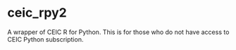 # ceic_rpy2
A wrapper of CEIC R for Python. This is for those who do not have access to CEIC Python subscription. 
